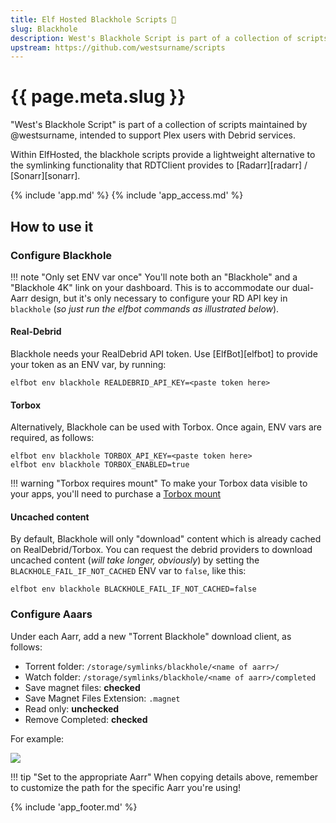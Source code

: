 ```yaml
---
title: Elf Hosted Blackhole Scripts 🧝
slug: Blackhole
description: West's Blackhole Script is part of a collection of scripts maintained by westsurname, intended to support Plex users with Debrid services
upstream: https://github.com/westsurname/scripts
---
```


# {{ page.meta.slug }}

"West's Blackhole Script" is part of a collection of scripts maintained by @westsurname, intended to support Plex users with Debrid services.

Within ElfHosted, the blackhole scripts provide a lightweight alternative to the symlinking functionality that RDTClient provides to [Radarr][radarr] / [Sonarr][sonarr].

{% include 'app.md' %}
{% include 'app_access.md' %}

## How to use it

### Configure Blackhole

!!! note "Only set ENV var once"
    You'll note both an "Blackhole" and a "Blackhole 4K" link on your dashboard. This is to accommodate our dual-Aarr design, but it's only necessary to configure your RD API key in `blackhole` (*so just run the elfbot commands as illustrated below*).

#### Real-Debrid

Blackhole needs your RealDebrid API token. Use [ElfBot][elfbot] to provide your token as an ENV var, by running: 

```
elfbot env blackhole REALDEBRID_API_KEY=<paste token here>
```

#### Torbox

Alternatively, Blackhole can be used with Torbox. Once again, ENV vars are required, as follows:

```
elfbot env blackhole TORBOX_API_KEY=<paste token here>
elfbot env blackhole TORBOX_ENABLED=true
```

!!! warning "Torbox requires mount"
    To make your Torbox data visible to your apps, you'll need to purchase a [Torbox mount](https://store.elfhosted.com/product/torbox-mount)

#### Uncached content

By default, Blackhole will only "download" content which is already cached on RealDebrid/Torbox. You can request the debrid providers to download uncached content (*will take longer, obviously*) by setting the `BLACKHOLE_FAIL_IF_NOT_CACHED` ENV var to `false`, like this:

```
elfbot env blackhole BLACKHOLE_FAIL_IF_NOT_CACHED=false
```

### Configure Aaars

Under each Aarr, add a new "Torrent Blackhole" download client, as follows:

* Torrent folder: `/storage/symlinks/blackhole/<name of aarr>/`
* Watch folder: `/storage/symlinks/blackhole/<name of aarr>/completed`
* Save magnet files: **checked**
* Save Magnet Files Extension: `.magnet`
* Read only: **unchecked**
* Remove Completed: **checked**

For example:

![](/images/blackhole-arr-1.png)

!!! tip "Set to the appropriate Aarr"
    When copying details above, remember to customize the path for the specific Aarr you're using!

{% include 'app_footer.md' %}
